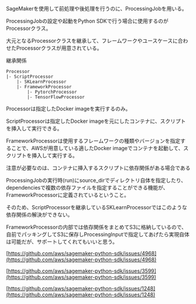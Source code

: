 SageMakerを使用して前処理や後処理を行うのに、ProcessingJobを用いる。

ProcessingJobの設定や起動をPython SDKで行う場合に使用するのがProcessorクラス。

大元となるProcessorクラスを継承して、フレームワークやユースケースに合わせたProcessorクラスが用意されている。

継承関係

```less
Processor
|- ScriptProcessor
	|- SKLearnProcessor
	|- FrameworkProcessor
		|- PytorchProcessor
		|- TensorFlowProcessor
```

Processorは指定したDocker imageを実行するのみ。

ScriptProcessorは指定したDocker imageを元にしたコンテナに、スクリプトを挿入して実行できる。

FrameworkProcessorは使用するフレームワークの種類やバージョンを指定することで、AWSが用意している適したDocker imageでコンテナを起動して、スクリプトを挿入して実行する。

注意が必要なのは、コンテナに挿入するスクリプトに依存関係がある場合である

ProcessingJobの実行時(run)にsource_dirでディレクトリ自体を指定したり、dependenciesで複数の依存ファイルを指定することができる機能が、FrameworkProcessorに定義されているということ。

そのため、ScriptProcessorを継承しているSKLearnProcessorではこのような依存関係の解決ができない。

FrameworkProcessorの内部では依存関係をまとめてS3に格納しているので、自前でパッキングしてS3に保存しProcessingInputで指定してあげたら実現自体は可能だが、サポートしてくれてもいいと思う。

[https://github.com/aws/sagemaker-python-sdk/issues/4968](https://github.com/aws/sagemaker-python-sdk/issues/4968)

[https://github.com/aws/sagemaker-python-sdk/issues/3599](https://github.com/aws/sagemaker-python-sdk/issues/3599)

[https://github.com/aws/sagemaker-python-sdk/issues/1248](https://github.com/aws/sagemaker-python-sdk/issues/1248)